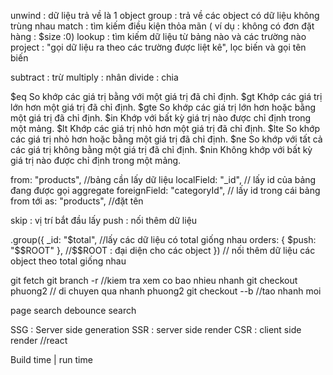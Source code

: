 unwind : dữ liệu trả về là 1 object
group : trả về các object có dữ liệu không trùng nhau
match : tìm kiếm điều kiện thỏa mãn ( ví dụ : không có đơn đặt hàng : $size :0)
lookup : tìm kiếm dữ liệu từ bảng nào và các trường nào
project : "gọi dữ liệu ra theo các trường được liệt kê", lọc biến và gọi tên biến

subtract : trừ
multiply : nhân
divide : chia

$eq	So khớp các giá trị bằng với một giá trị đã chỉ định.
$gt Khớp các giá trị lớn hơn một giá trị đã chỉ định.
$gte	So khớp các giá trị lớn hơn hoặc bằng một giá trị đã chỉ định.
$in Khớp với bất kỳ giá trị nào được chỉ định trong một mảng.
$lt	Khớp các giá trị nhỏ hơn một giá trị đã chỉ định.
$lte So khớp các giá trị nhỏ hơn hoặc bằng một giá trị đã chỉ định.
$ne	So khớp với tất cả các giá trị không bằng một giá trị đã chỉ định.
$nin Không khớp với bất kỳ giá trị nào được chỉ định trong một mảng.

from: "products",  //bảng cần lấy dữ liệu
localField: "_id", // lấy id của bảng đang được gọi aggregate
foreignField: "categoryId", // lấy id trong cái bảng from tới
as: "products", //đặt tên

skip : vị trí bắt đầu lấy
push : nối thêm dữ liệu

.group({
        _id: "$total", //lấy các dữ liệu có total giống nhau
        orders: { $push: "$$ROOT" },  //$$ROOT : đại diện cho các object
      }) // nối thêm dữ liệu các object theo total giống nhau 

git fetch
git branch -r //kiem tra xem co bao nhieu nhanh
git checkout phuong2 // di chuyen qua nhanh phuong2
git checkout --b <name> //tao nhanh moi


page
search
debounce search

SSG : Server side generation
SSR : server side render
CSR : client side render //react

Build time | run time
